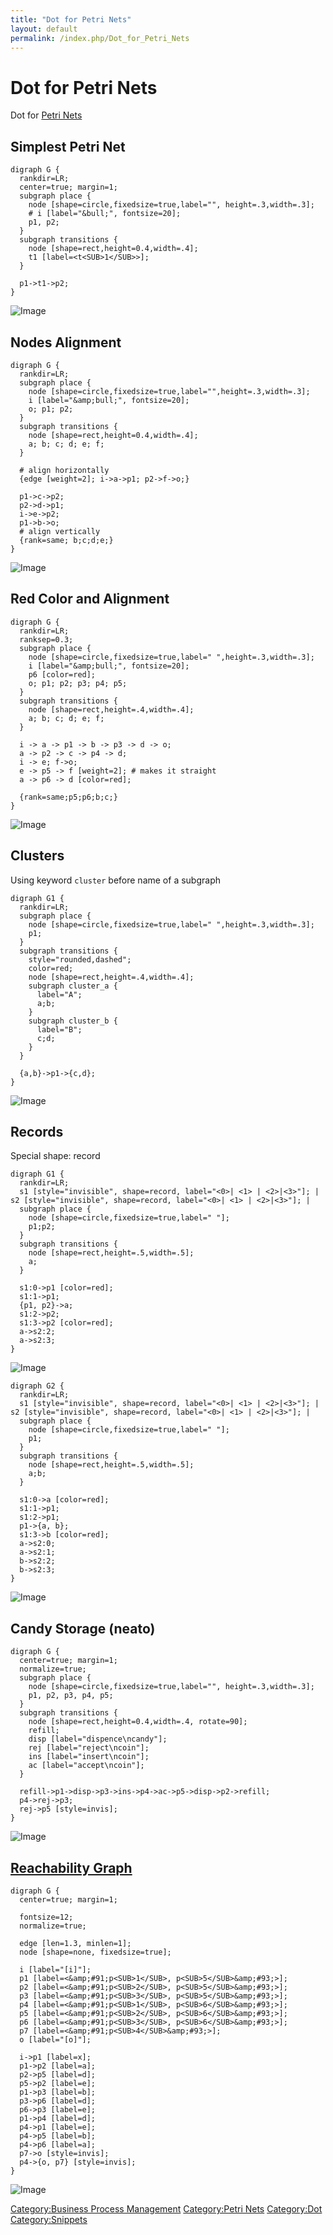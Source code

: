 ```yaml
---
title: "Dot for Petri Nets"
layout: default
permalink: /index.php/Dot_for_Petri_Nets
---
```


# Dot for Petri Nets

Dot for [Petri Nets](Petri_Nets)

## Simplest Petri Net
```text only
digraph G {
  rankdir=LR;
  center=true; margin=1; 
  subgraph place {
    node [shape=circle,fixedsize=true,label="", height=.3,width=.3];
    # i [label="&bull;", fontsize=20];
    p1, p2;
  }
  subgraph transitions {
    node [shape=rect,height=0.4,width=.4];
    t1 [label=<t<SUB>1</SUB>>];
  }
  
  p1->t1->p2;
}
```

<img src="http://habrastorage.org/files/5f9/02c/cbd/5f902ccbdb4243f0b8ded50791a67159.png" alt="Image">


## Nodes Alignment
```text only
digraph G {
  rankdir=LR;
  subgraph place {
    node [shape=circle,fixedsize=true,label="",height=.3,width=.3];
    i [label="&amp;bull;", fontsize=20];
    o; p1; p2;
  }
  subgraph transitions {
    node [shape=rect,height=0.4,width=.4];
    a; b; c; d; e; f;
  }

  # align horizontally
  {edge [weight=2]; i->a->p1; p2->f->o;}

  p1->c->p2;
  p2->d->p1;
  i->e->p2;
  p1->b->o; 
  # align vertically
  {rank=same; b;c;d;e;}  
}
```

<img src="http://habrastorage.org/files/2b5/6cf/d24/2b56cfd24a924d05b6e4d823971535cd.png" alt="Image">


## Red Color and Alignment
```text only
digraph G {
  rankdir=LR;
  ranksep=0.3;
  subgraph place {
    node [shape=circle,fixedsize=true,label=" ",height=.3,width=.3];
    i [label="&amp;bull;", fontsize=20];
    p6 [color=red];
    o; p1; p2; p3; p4; p5; 
  }
  subgraph transitions {
    node [shape=rect,height=.4,width=.4];
    a; b; c; d; e; f;
  }

  i -> a -> p1 -> b -> p3 -> d -> o;
  a -> p2 -> c -> p4 -> d;
  i -> e; f->o;
  e -> p5 -> f [weight=2]; # makes it straight
  a -> p6 -> d [color=red];

  {rank=same;p5;p6;b;c;}
}
```

<img src="http://habrastorage.org/files/aa7/b07/5fe/aa7b075fe4984ae7af0640a62e52f285.png" alt="Image">


## Clusters
Using keyword <code>cluster</code> before name of a subgraph

```text only
digraph G1 {
  rankdir=LR;
  subgraph place {
    node [shape=circle,fixedsize=true,label=" ",height=.3,width=.3];
    p1;
  }
  subgraph transitions {
    style="rounded,dashed";
    color=red;
    node [shape=rect,height=.4,width=.4];
    subgraph cluster_a {
      label="A";
      a;b;        
    }
    subgraph cluster_b {
      label="B";
      c;d;
    }
  }

  {a,b}->p1->{c,d};
}
```

<img src="http://habrastorage.org/files/719/a01/946/719a019467fa4637b85191631e22abe4.png" alt="Image">


## Records
Special shape: record

```text only
digraph G1 {
  rankdir=LR;
  s1 [style="invisible", shape=record, label="<0>| <1> | <2>|<3>"]; |  s2 [style="invisible", shape=record, label="<0>| <1> | <2>|<3>"]; |  
  subgraph place {
    node [shape=circle,fixedsize=true,label=" "];
    p1;p2;
  }
  subgraph transitions {
    node [shape=rect,height=.5,width=.5];
    a;
  }

  s1:0->p1 [color=red];
  s1:1->p1;
  {p1, p2}->a;
  s1:2->p2;
  s1:3->p2 [color=red];
  a->s2:2;
  a->s2:3;
}
```

<img src="https://raw.github.com/alexeygrigorev/wiki-figures/master/ulb/bpm/pm/not-allowed-1.png" alt="Image">

```text only
digraph G2 {
  rankdir=LR;
  s1 [style="invisible", shape=record, label="<0>| <1> | <2>|<3>"]; |  s2 [style="invisible", shape=record, label="<0>| <1> | <2>|<3>"]; |  
  subgraph place {
    node [shape=circle,fixedsize=true,label=" "];
    p1;
  }
  subgraph transitions {
    node [shape=rect,height=.5,width=.5];
    a;b;
  }

  s1:0->a [color=red];
  s1:1->p1;
  s1:2->p1;
  p1->{a, b};
  s1:3->b [color=red];
  a->s2:0;
  a->s2:1;
  b->s2:2;
  b->s2:3;
}
```

<img src="https://raw.github.com/alexeygrigorev/wiki-figures/master/ulb/bpm/pm/not-allowed-2.png" alt="Image">

## Candy Storage (neato)
```text only
digraph G {
  center=true; margin=1; 
  normalize=true;
  subgraph place {
    node [shape=circle,fixedsize=true,label="", height=.3,width=.3];
    p1, p2, p3, p4, p5;
  }
  subgraph transitions {
    node [shape=rect,height=0.4,width=.4, rotate=90];
    refill;
    disp [label="dispence\ncandy"];
    rej [label="reject\ncoin"];
    ins [label="insert\ncoin"];
    ac [label="accept\ncoin"];
  }

  refill->p1->disp->p3->ins->p4->ac->p5->disp->p2->refill;
  p4->rej->p3;
  rej->p5 [style=invis]; 
}
```


<img src="http://habrastorage.org/files/69c/8b7/2b4/69c8b72b47f540399701f3a4ed6b6b9f.png" alt="Image">


## [Reachability Graph](Reachability_Graph)
```text only
digraph G {
  center=true; margin=1; 

  fontsize=12;
  normalize=true;
 
  edge [len=1.3, minlen=1];
  node [shape=none, fixedsize=true];

  i [label="[i]"];
  p1 [label=<&amp;#91;p<SUB>1</SUB>, p<SUB>5</SUB>&amp;#93;>];
  p2 [label=<&amp;#91;p<SUB>2</SUB>, p<SUB>5</SUB>&amp;#93;>];
  p3 [label=<&amp;#91;p<SUB>3</SUB>, p<SUB>5</SUB>&amp;#93;>];
  p4 [label=<&amp;#91;p<SUB>1</SUB>, p<SUB>6</SUB>&amp;#93;>];
  p5 [label=<&amp;#91;p<SUB>2</SUB>, p<SUB>6</SUB>&amp;#93;>];
  p6 [label=<&amp;#91;p<SUB>3</SUB>, p<SUB>6</SUB>&amp;#93;>];
  p7 [label=<&amp;#91;p<SUB>4</SUB>&amp;#93;>];
  o [label="[o]"];

  i->p1 [label=x];
  p1->p2 [label=a];
  p2->p5 [label=d];
  p5->p2 [label=e];
  p1->p3 [label=b];
  p3->p6 [label=d];
  p6->p3 [label=e];
  p1->p4 [label=d];
  p4->p1 [label=e];
  p4->p5 [label=b];
  p4->p6 [label=a];
  p7->o [style=invis];
  p4->{o, p7} [style=invis];
}
```

<img src="http://habrastorage.org/files/904/16d/d88/90416dd883c54d8c8412b31da4fe7274.png" alt="Image">


[Category:Business Process Management](Category_Business_Process_Management)
[Category:Petri Nets](Category_Petri_Nets)
[Category:Dot](Category_Dot)
[Category:Snippets](Category_Snippets)